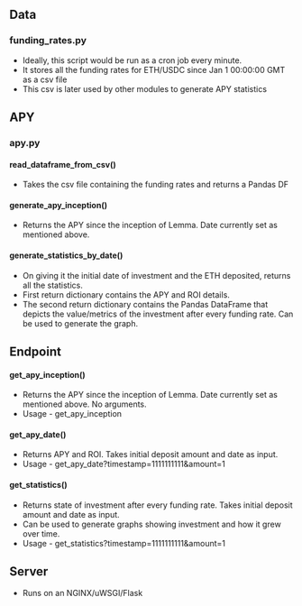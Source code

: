 ## Data
### funding_rates.py
* Ideally, this script would be run as a cron job every minute.
* It stores all the funding rates for ETH/USDC since Jan 1 00:00:00 GMT as a csv file
* This csv is later used by other modules to generate APY statistics

## APY
### apy.py
#### read_dataframe_from_csv()
* Takes the csv file containing the funding rates and returns a Pandas DF
#### generate_apy_inception()
* Returns the APY since the inception of Lemma. Date currently set as mentioned above.

#### generate_statistics_by_date()
* On giving it the initial date of investment and the ETH deposited, returns all the statistics.
* First return dictionary contains the APY and ROI details.
* The second return dictionary contains the Pandas DataFrame that depicts the value/metrics of the investment after every funding rate. Can be used to generate the graph.

## Endpoint
#### get_apy_inception()
* Returns the APY since the inception of Lemma. Date currently set as mentioned above. No arguments.
* Usage - get_apy_inception
#### get_apy_date()
* Returns APY and ROI. Takes initial deposit amount and date as input.
* Usage - get_apy_date?timestamp=1111111111&amount=1
#### get_statistics()
* Returns state of investment after every funding rate. Takes initial deposit amount and date as input.
* Can be used to generate graphs showing investment and how it grew over time.
* Usage - get_statistics?timestamp=1111111111&amount=1

## Server
* Runs on an NGINX/uWSGI/Flask